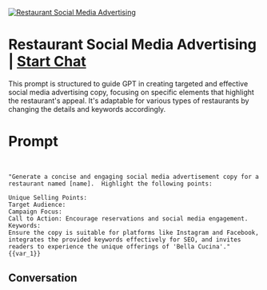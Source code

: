 
[![ Restaurant Social Media Advertising](https://flow-prompt-covers.s3.us-west-1.amazonaws.com/icon/Lofi/i10.png)](https://gptcall.net/chat.html?data=%7B%22contact%22%3A%7B%22id%22%3A%22nSH3ycWZFojv3VcMMuZ4F%22%2C%22flow%22%3Atrue%7D%7D)
#  Restaurant Social Media Advertising | [Start Chat](https://gptcall.net/chat.html?data=%7B%22contact%22%3A%7B%22id%22%3A%22nSH3ycWZFojv3VcMMuZ4F%22%2C%22flow%22%3Atrue%7D%7D)
This prompt is structured to guide GPT in creating targeted and effective social media advertising copy, focusing on specific elements that highlight the restaurant's appeal. It's adaptable for various types of restaurants by changing the details and keywords accordingly.

# Prompt

```


"Generate a concise and engaging social media advertisement copy for a restaurant named [name].  Highlight the following points:

Unique Selling Points: 
Target Audience: 
Campaign Focus: 
Call to Action: Encourage reservations and social media engagement.
Keywords: 
Ensure the copy is suitable for platforms like Instagram and Facebook, integrates the provided keywords effectively for SEO, and invites readers to experience the unique offerings of 'Bella Cucina'."  {{var_1}}
```

## Conversation




